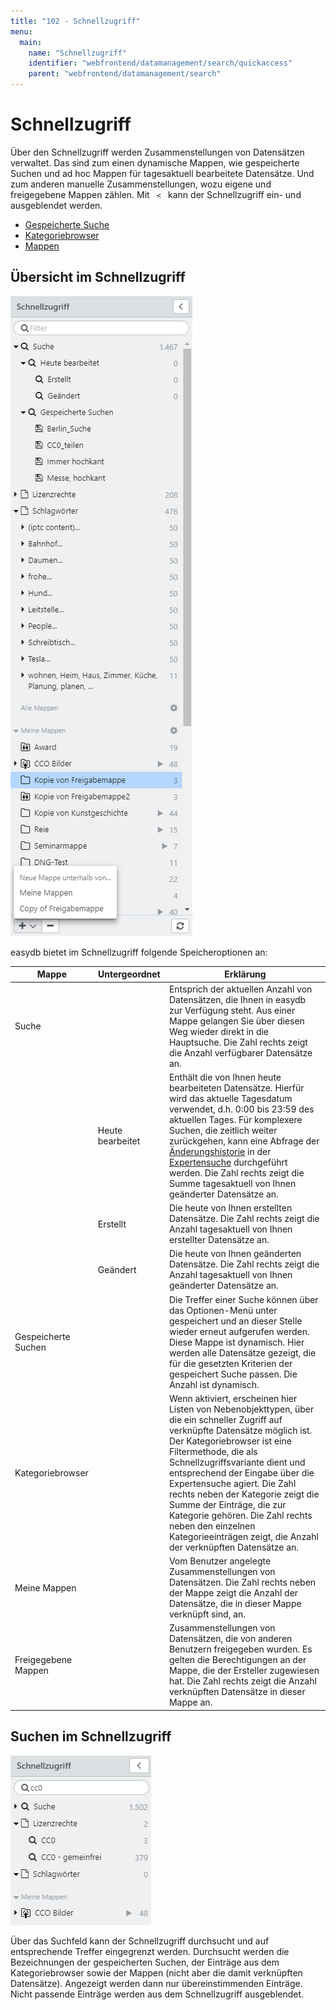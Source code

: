 ```yaml
---
title: "102 - Schnellzugriff"
menu:
  main:
    name: "Schnellzugriff"
    identifier: "webfrontend/datamanagement/search/quickaccess"
    parent: "webfrontend/datamanagement/search"
---
```

# Schnellzugriff

Über den Schnellzugriff werden Zusammenstellungen von Datensätzen verwaltet. Das sind zum einen dynamische Mappen, wie gespeicherte Suchen und ad hoc Mappen für tagesaktuell bearbeitete Datensätze. Und zum anderen manuelle Zusammenstellungen, wozu eigene und freigegebene Mappen zählen. Mit <code class="button"> < </code> kann der Schnellzugriff ein- und ausgeblendet werden.

* [Gespeicherte Suche](search)
* [Kategoriebrowser](category)
* [Mappen](collection)


## Übersicht im Schnellzugriff

![](quickaccess_de.jpg)

easydb bietet im Schnellzugriff folgende Speicheroptionen an:

|Mappe|Untergeordnet|Erklärung|
|---|---|---|
|<i class="fa fa-search"></i> Suche||Entsprich der aktuellen Anzahl von Datensätzen, die Ihnen in easydb zur Verfügung steht. Aus einer Mappe gelangen Sie über diesen Weg wieder direkt in die Hauptsuche. Die Zahl rechts zeigt die Anzahl verfügbarer Datensätze an. |
||<i class="fa fa-search"></i> Heute bearbeitet|Enthält die von Ihnen heute bearbeiteten Datensätze. Hierfür wird das aktuelle Tagesdatum verwendet, d.h. 0:00 bis 23:59 des aktuellen Tages. Für komplexere Suchen, die zeitlich weiter zurückgehen, kann eine Abfrage der [Änderungshistorie](../../features/datatypes) in der [Expertensuche](../../search) durchgeführt werden. Die Zahl rechts zeigt die Summe tagesaktuell von Ihnen geänderter Datensätze an.|
||<i class="fa fa-search"></i> Erstellt|Die heute von Ihnen erstellten Datensätze. Die Zahl rechts zeigt die Anzahl tagesaktuell von Ihnen erstellter Datensätze an.|
||<i class="fa fa-search"></i>Geändert|Die heute von Ihnen geänderten Datensätze. Die Zahl rechts zeigt die Anzahl tagesaktuell von Ihnen geänderter Datensätze an.|
|<i class="fa fa-search"></i> Gespeicherte Suchen||Die Treffer einer Suche können über das Optionen-Menü unter <i class="fa fa-floppy-o"></i> gespeichert und an dieser Stelle wieder erneut aufgerufen werden. Diese Mappe ist dynamisch. Hier werden alle Datensätze gezeigt, die für die gesetzten Kriterien der gespeichert Suche passen. Die Anzahl ist dynamisch.|
|<i class="fa fa-file-o"></i> Kategoriebrowser||Wenn aktiviert, erscheinen hier Listen von Nebenobjekttypen, über die ein schneller Zugriff auf verknüpfte Datensätze möglich ist. Der Kategoriebrowser ist eine Filtermethode, die als Schnellzugriffsvariante dient und entsprechend der Eingabe über die Expertensuche agiert. Die Zahl rechts neben der Kategorie zeigt die Summe der Einträge, die zur Kategorie gehören. Die Zahl rechts neben den einzelnen Kategorieeinträgen zeigt, die Anzahl der verknüpften Datensätze an. |
|Meine Mappen|| Vom Benutzer angelegte Zusammenstellungen von Datensätzen. Die Zahl rechts neben der Mappe zeigt die Anzahl der Datensätze, die in dieser Mappe verknüpft sind, an. |
|Freigegebene Mappen|| Zusammenstellungen von Datensätzen, die von anderen Benutzern freigegeben wurden. Es gelten die Berechtigungen an der Mappe, die der Ersteller zugewiesen hat. Die Zahl rechts zeigt die Anzahl verknüpften Datensätze in dieser Mappe an.|

## Suchen im Schnellzugriff
![](search_quickaccess_de.jpg)

Über das Suchfeld kann der Schnellzugriff durchsucht und auf entsprechende Treffer eingegrenzt werden. Durchsucht werden die Bezeichnungen der gespeicherten Suchen, der Einträge aus dem Kategoriebrowser sowie der Mappen (nicht aber die damit verknüpften Datensätze). Angezeigt werden dann nur übereinstimmenden Einträge. Nicht passende Einträge werden aus dem Schnellzugriff ausgeblendet. 

